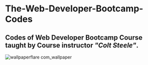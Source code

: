 # The-Web-Developer-Bootcamp-Codes
## Codes of Web Developer Bootcamp Course taught by Course instructor *"Colt Steele"*.
![wallpaperflare com_wallpaper](https://user-images.githubusercontent.com/77437944/155526787-5cb3b285-8f5c-43a8-bde9-b573ce5a875a.jpg)
